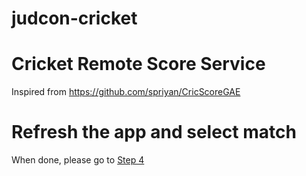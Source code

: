 judcon-cricket
==============

# Cricket Remote Score Service

Inspired from https://github.com/spriyan/CricScoreGAE


# Refresh the app and select match


When done, please go to [Step 4](https://github.com/sebastienblanc/judcon-cricket-demo/tree/step4#judcon-cricket)



